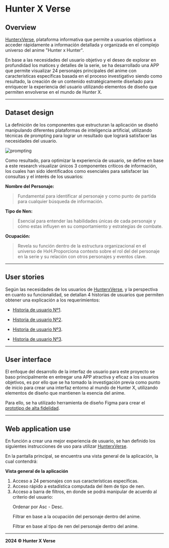 
# Hunter X Verse
## Overview

[HunterxVerse](http://localhost:3000/#stats-section), plataforma informativa que permite a usuarios objetivos a acceder rápidamente a información detallada y organizada en el complejo universo del anime "Hunter x Hunter".

En base a las necesidades del usuario objetivo y el deseo de explorar en profundidad los matices y detalles de la serie, se ha desarrollado una APP que permite visualizar 24 personajes principales del anime con características específicas basada en el proceso investigativo siendo como resultado, la creación de un contenido estratégicamente diseñado para enriquecer la experiencia del usuario utilizando elementos de diseño que permiten envolverse en el mundo de Hunter X.

***

## Dataset design

La definición de los componentes que estructuran la aplicación se diseñó manipulando diferentes plataformas de inteligencia artificial, utilizando técnicas de prompting para lograr un resultado que logrará satisfacer las necesidades del usuario.

![prompting](https://i.ibb.co/3fpBF99/image.png)

Como resultado, para optimizar la experiencia de usuario, se define en base a este research visualizar únicos 3 componentes críticos de información, los cuales han sido identificados como esenciales para satisfacer las consultas y el interés de los usuarios:

**Nombre del Personaje:**
> Fundamental para identificar al personaje y como punto de partida para cualquier búsqueda de información. 

**Tipo de Nen:**

> Esencial para entender las habilidades únicas de cada personaje y cómo estas influyen en su comportamiento y estrategias de combate.

**Ocupación:**

> Revela su función dentro de la estructura organizacional en el universo de HxH.Proporciona contexto sobre el rol del del personaje en la serie y su relación con otros personajes y eventos clave.


***

## User stories 

Según las necesidades de los usuarios de [HunterxVerse](http://localhost:3000/#stats-section), y la perspectiva en cuanto su funcionalidad, se detallan 4 historias de usuarios que permiten obtener una explicación a los requerimientos:

 
* [Historia de usuario Nº1](https://docs.google.com/document/d/1v2muuZXOKxrelo2yIPBQc5fILdFWjPp1_wbJk3ecUEI/edit).

* [Historia de usuario Nº2](https://docs.google.com/document/d/1rGLcPoCOBL9trLHuwJTy9MUkD6gSU5zsyIuzszQMWNM/edit#heading=h.8w5y5uhmie2a).

* [Historia de usuario Nº3](https://docs.google.com/document/d/11WLqt38r5q2c5ZTzPR82NmNhJ8B3qL5XQbCQd5V6mF4/edit).

* [Historia de usuario Nº3](https://docs.google.com/document/d/12QlJwmcYs10GeZy_1TwMqsRPbyle6XM3DbcfGcA_gNE/edit).

***
## User interface

El enfoque del desarrollo de la interfaz de usuario para este proyecto se baso principalmente en entregar una APP atractiva y eficaz a los usuarios objetivos, es por ello que se ha tomado la investigación previa como punto de inicio para crear una interfaz entorno al mundo de Hunter X, utilizando elementos de diseño  que mantienen la esencia del anime.

Para ello, se ha utilizado herramienta de diseño Figma para crear el [prototipo de alta fidelidad](https://drive.google.com/file/d/1mZESr8XMN2Drju59XUG7YYiPEWFDhVW_/view?usp=sharing).

***
## Web application use
En función a crear una mejor experiencia de usuario, se han definido los siguientes instrucciones de uso para utilizar [HunterxVerse](http://localhost:3000/#stats-section).

En la pantalla principal, se encuentra una vista general de la aplicación, la cual contendrá:

**Vista general de la aplicación**

1.  Acceso a 24 personajes con sus características específicas.
2. Acceso rápido a estadística computada del ítem de tipo de nen.
3. Acceso a barra de filtros, en donde se podrá manipular de acuerdo al criterio del usuario:
    <summary><p> Ordenar por Asc - Desc. </summary><p>
    <summary><p> Filtrar en base a la ocupación del personaje dentro del anime. </summary><p>
    <summary><p> Filtrar en base al tipo de nen del personaje dentro del anime. </summary><p>

***

**2024 &copy; Hunter X Verse**
